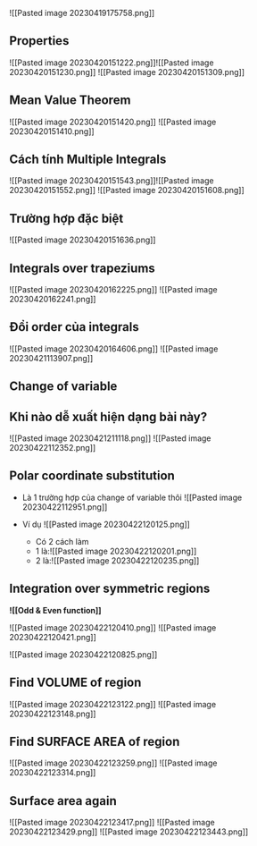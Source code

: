 ![[Pasted image 20230419175758.png]]

## Properties
![[Pasted image 20230420151222.png]]![[Pasted image 20230420151230.png]]
![[Pasted image 20230420151309.png]]

## Mean Value Theorem
![[Pasted image 20230420151420.png]]
![[Pasted image 20230420151410.png]]

## Cách tính Multiple Integrals
![[Pasted image 20230420151543.png]]![[Pasted image 20230420151552.png]]
![[Pasted image 20230420151608.png]]

## Trường hợp đặc biệt
![[Pasted image 20230420151636.png]]

## Integrals over trapeziums
![[Pasted image 20230420162225.png]]
![[Pasted image 20230420162241.png]]

## Đổi order của integrals
![[Pasted image 20230420164606.png]]
![[Pasted image 20230421113907.png]]

## Change of variable
Khi nào dễ xuất hiện dạng bài này?
- 
![[Pasted image 20230421211118.png]]
![[Pasted image 20230422112352.png]]

## Polar coordinate substitution
- Là 1 trường hợp của change of variable thôi
![[Pasted image 20230422112951.png]]

- Ví dụ
![[Pasted image 20230422120125.png]]
	- Có 2 cách làm
	- 1 là:![[Pasted image 20230422120201.png]]
	- 2 là:![[Pasted image 20230422120235.png]]


## Integration over symmetric regions
**![[Odd & Even function]]**

![[Pasted image 20230422120410.png]]
![[Pasted image 20230422120421.png]]

![[Pasted image 20230422120825.png]]

## Find VOLUME of region
![[Pasted image 20230422123122.png]]
![[Pasted image 20230422123148.png]]

## Find SURFACE AREA of region
![[Pasted image 20230422123259.png]]
![[Pasted image 20230422123314.png]]

## Surface area again
![[Pasted image 20230422123417.png]]
![[Pasted image 20230422123429.png]]
![[Pasted image 20230422123443.png]]